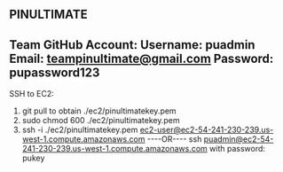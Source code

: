 PINULTIMATE
---------------------------------------------------------------------------
Team GitHub Account:
Username: puadmin
Email: teampinultimate@gmail.com
Password: pupassword123
---------------------------------------------------------------------------
SSH to EC2:
1. git pull to obtain ./ec2/pinultimatekey.pem
2. sudo chmod 600 ./ec2/pinultimatekey.pem
3. ssh -i ./ec2/pinultimatekey.pem ec2-user@ec2-54-241-230-239.us-west-1.compute.amazonaws.com
----OR----
ssh puadmin@ec2-54-241-230-239.us-west-1.compute.amazonaws.com
with password: pukey